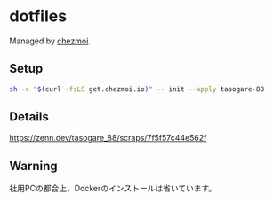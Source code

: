 # dotfiles

Managed by [chezmoi](https://github.com/twpayne/chezmoi).

## Setup

```bash
sh -c "$(curl -fsLS get.chezmoi.io)" -- init --apply tasogare-88
```

## Details

https://zenn.dev/tasogare_88/scraps/7f5f57c44e562f

## Warning
社用PCの都合上、Dockerのインストールは省いています。
